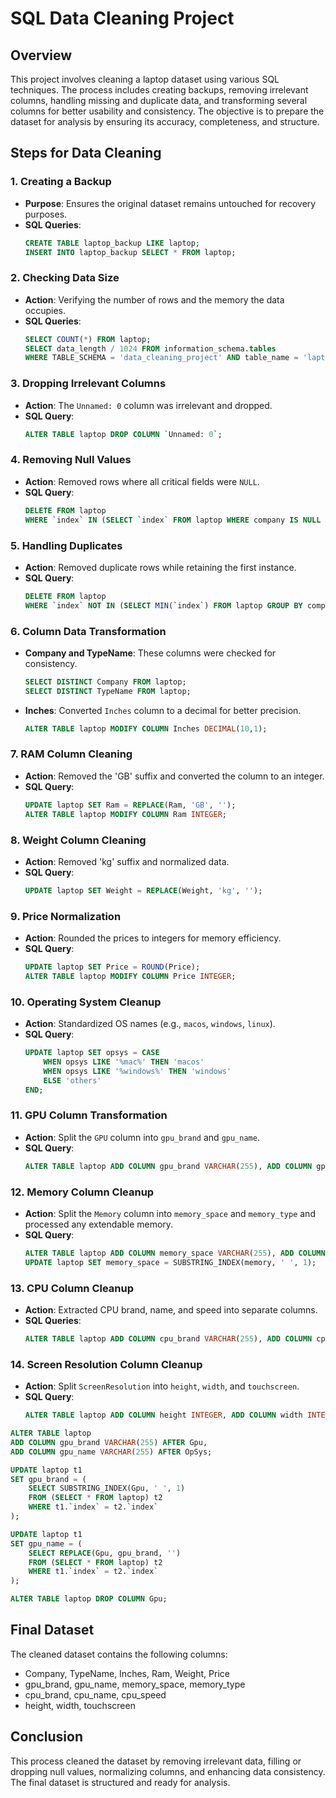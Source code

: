 # SQL Data Cleaning Project

## Overview

This project involves cleaning a laptop dataset using various SQL techniques. The process includes creating backups, removing irrelevant columns, handling missing and duplicate data, and transforming several columns for better usability and consistency. The objective is to prepare the dataset for analysis by ensuring its accuracy, completeness, and structure.

## Steps for Data Cleaning

### 1. **Creating a Backup**
   - **Purpose**: Ensures the original dataset remains untouched for recovery purposes.
   - **SQL Queries**:
     ```sql
     CREATE TABLE laptop_backup LIKE laptop;
     INSERT INTO laptop_backup SELECT * FROM laptop;
     ```

### 2. **Checking Data Size**
   - **Action**: Verifying the number of rows and the memory the data occupies.
   - **SQL Queries**:
     ```sql
     SELECT COUNT(*) FROM laptop;
     SELECT data_length / 1024 FROM information_schema.tables 
     WHERE TABLE_SCHEMA = 'data_cleaning_project' AND table_name = 'laptop';
     ```

### 3. **Dropping Irrelevant Columns**
   - **Action**: The `Unnamed: 0` column was irrelevant and dropped.
   - **SQL Query**:
     ```sql
     ALTER TABLE laptop DROP COLUMN `Unnamed: 0`;
     ```

### 4. **Removing Null Values**
   - **Action**: Removed rows where all critical fields were `NULL`.
   - **SQL Query**:
     ```sql
     DELETE FROM laptop 
     WHERE `index` IN (SELECT `index` FROM laptop WHERE company IS NULL AND TypeName IS NULL);
     ```

### 5. **Handling Duplicates**
   - **Action**: Removed duplicate rows while retaining the first instance.
   - **SQL Query**:
     ```sql
     DELETE FROM laptop 
     WHERE `index` NOT IN (SELECT MIN(`index`) FROM laptop GROUP BY company, TypeName, Inches, ScreenResolution, Cpu);
     ```

### 6. **Column Data Transformation**
   - **Company and TypeName**: These columns were checked for consistency.
     ```sql
     SELECT DISTINCT Company FROM laptop;
     SELECT DISTINCT TypeName FROM laptop;
     ```

   - **Inches**: Converted `Inches` column to a decimal for better precision.
     ```sql
     ALTER TABLE laptop MODIFY COLUMN Inches DECIMAL(10,1);
     ```

### 7. **RAM Column Cleaning**
   - **Action**: Removed the 'GB' suffix and converted the column to an integer.
   - **SQL Query**:
     ```sql
     UPDATE laptop SET Ram = REPLACE(Ram, 'GB', '');
     ALTER TABLE laptop MODIFY COLUMN Ram INTEGER;
     ```

### 8. **Weight Column Cleaning**
   - **Action**: Removed 'kg' suffix and normalized data.
   - **SQL Query**:
     ```sql
     UPDATE laptop SET Weight = REPLACE(Weight, 'kg', '');
     ```

### 9. **Price Normalization**
   - **Action**: Rounded the prices to integers for memory efficiency.
   - **SQL Query**:
     ```sql
     UPDATE laptop SET Price = ROUND(Price);
     ALTER TABLE laptop MODIFY COLUMN Price INTEGER;
     ```

### 10. **Operating System Cleanup**
   - **Action**: Standardized OS names (e.g., `macos`, `windows`, `linux`).
   - **SQL Query**:
     ```sql
     UPDATE laptop SET opsys = CASE
         WHEN opsys LIKE '%mac%' THEN 'macos'
         WHEN opsys LIKE '%windows%' THEN 'windows'
         ELSE 'others'
     END;
     ```

### 11. **GPU Column Transformation**
   - **Action**: Split the `GPU` column into `gpu_brand` and `gpu_name`.
   - **SQL Query**:
     ```sql
     ALTER TABLE laptop ADD COLUMN gpu_brand VARCHAR(255), ADD COLUMN gpu_name VARCHAR(255);
     ```

### 12. **Memory Column Cleanup**
   - **Action**: Split the `Memory` column into `memory_space` and `memory_type` and processed any extendable memory.
   - **SQL Query**:
     ```sql
     ALTER TABLE laptop ADD COLUMN memory_space VARCHAR(255), ADD COLUMN memory_type VARCHAR(255);
     UPDATE laptop SET memory_space = SUBSTRING_INDEX(memory, ' ', 1);
     ```

### 13. **CPU Column Cleanup**
   - **Action**: Extracted CPU brand, name, and speed into separate columns.
   - **SQL Queries**:
     ```sql
     ALTER TABLE laptop ADD COLUMN cpu_brand VARCHAR(255), ADD COLUMN cpu_name VARCHAR(255), ADD COLUMN cpu_speed DECIMAL(10,1);
     ```

### 14. **Screen Resolution Column Cleanup**
   - **Action**: Split `ScreenResolution` into `height`, `width`, and `touchscreen`.
   - **SQL Query**:
     ```sql
     ALTER TABLE laptop ADD COLUMN height INTEGER, ADD COLUMN width INTEGER, ADD COLUMN touchscreen INTEGER;
     ```


```sql
ALTER TABLE laptop
ADD COLUMN gpu_brand VARCHAR(255) AFTER Gpu,
ADD COLUMN gpu_name VARCHAR(255) AFTER OpSys;

UPDATE laptop t1
SET gpu_brand = (
    SELECT SUBSTRING_INDEX(Gpu, ' ', 1) 
    FROM (SELECT * FROM laptop) t2 
    WHERE t1.`index` = t2.`index`
);

UPDATE laptop t1
SET gpu_name = (
    SELECT REPLACE(Gpu, gpu_brand, '') 
    FROM (SELECT * FROM laptop) t2 
    WHERE t1.`index` = t2.`index`
);

ALTER TABLE laptop DROP COLUMN Gpu;

```
## Final Dataset
The cleaned dataset contains the following columns:
- Company, TypeName, Inches, Ram, Weight, Price
- gpu_brand, gpu_name, memory_space, memory_type
- cpu_brand, cpu_name, cpu_speed
- height, width, touchscreen

## Conclusion
This process cleaned the dataset by removing irrelevant data, filling or dropping null values, normalizing columns, and enhancing data consistency. The final dataset is structured and ready for analysis.
